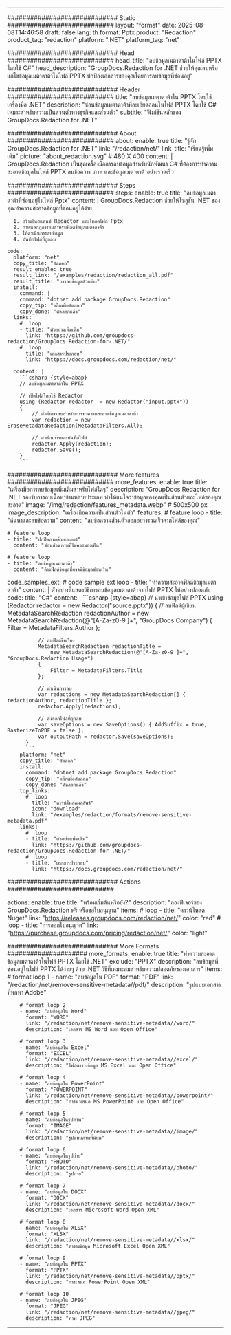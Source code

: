 
---
############################# Static ############################
layout: "format"
date:  2025-08-08T14:46:58
draft: false
lang: th
format: Pptx
product: "Redaction"
product_tag: "redaction"
platform: ".NET"
platform_tag: "net"

############################# Head ############################
head_title: "ลบข้อมูลเมตาดาต้าในไฟล์ PPTX โดยใช้ C#"
head_description: "GroupDocs.Redaction for .NET ช่วยให้คุณลบหรือแก้ไขข้อมูลเมตาดาต้าในไฟล์ PPTX ปกป้องเอกสารของคุณโดยการลบข้อมูลที่ซ่อนอยู่"

############################# Header ############################
title: "ลบข้อมูลเมตาดาต้าใน PPTX โดยใช้เครื่องมือ .NET" 
description: "ซ่อนข้อมูลเมตาดาต้าที่ละเอียดอ่อนในไฟล์ PPTX โดยใช้ C# เหมาะสำหรับความเป็นส่วนตัวทางธุรกิจและส่วนตัว"
subtitle: "ฟังก์ชันหลักของ GroupDocs.Redaction for .NET" 

############################# About ############################
about:
    enable: true
    title: "รู้จัก GroupDocs.Redaction for .NET"
    link: "/redaction/net/"
    link_title: "เรียนรู้เพิ่มเติม"
    picture: "about_redaction.svg" # 480 X 400
    content: |
       GroupDocs.Redaction เป็นชุดเครื่องมือการลบข้อมูลสำหรับนักพัฒนา C# ที่ต้องการทำความสะอาดข้อมูลในไฟล์ PPTX ลบข้อความ ภาพ และข้อมูลเมตาดาต้าอย่างรวดเร็ว

############################# Steps ############################
steps:
    enable: true
    title: "ลบข้อมูลเมตาดาต้าที่ซ่อนอยู่ในไฟล์ Pptx"
    content: |
      GroupDocs.Redaction ช่วยให้โซลูชัน .NET ของคุณทำความสะอาดข้อมูลที่ซ่อนอยู่ได้ง่าย
      
      1. สร้างอินสแตนซ์ Redactor และโหลดไฟล์ Pptx
      2. กำหนดกฎการลบสำหรับฟิลด์ข้อมูลเมตาดาต้า
      3. ให้ดำเนินการลบข้อมูล
      4. บันทึกไฟล์ที่ถูกลบ
   
    code:
      platform: "net"
      copy_title: "คัดลอก"
      result_enable: true
      result_link: "/examples/redaction/redaction_all.pdf"
      result_title: "การลบข้อมูลตัวอย่าง"
      install:
        command: |
        command: "dotnet add package GroupDocs.Redaction"
        copy_tip: "คลิ๊กเพื่อคัดลอก"
        copy_done: "คัดลอกแล้ว"
      links:
        #  loop
        - title: "ตัวอย่างเพิ่มเติม"
          link: "https://github.com/groupdocs-redaction/GroupDocs.Redaction-for-.NET/"
        #  loop
        - title: "เอกสารประกอบ"
          link: "https://docs.groupdocs.com/redaction/net/"
          
      content: |
        ```csharp {style=abap}
        // ลบข้อมูลเมตาดาต้าใน PPTX

        // เปิดไฟล์โดยใช้ Redactor
        using (Redactor redactor  = new Redactor("input.pptx"))
        {
            // ตั้งค่าการลบสำหรับการทำความสะอาดข้อมูลเมตาดาต้า
            var redaction = new EraseMetadataRedaction(MetadataFilters.All);
            
            // ดำเนินการและบันทึกไฟล์
            redactor.Apply(redaction);
            redactor.Save();
        }
        ```            


############################# More features ############################
more_features:
  enable: true
  title: "เครื่องมือการลบข้อมูลเพิ่มเติมสำหรับไฟล์ใดๆ"
  description: "GroupDocs.Redaction for .NET รองรับการลบเนื้อหาข้ามหลายประเภท ทำให้แน่ใจว่าข้อมูลของคุณเป็นส่วนตัวและไฟล์ของคุณสะอาด"
  image: "/img/redaction/features_metadata.webp" # 500x500 px
  image_description: "เครื่องมือความเป็นส่วนตัวในตัว"
  features:
    # feature loop
    - title: "ค้นหาและลบข้อความ"
      content: "ลบข้อความส่วนตัวออกอย่างรวดเร็วจากไฟล์ของคุณ"

    # feature loop
    - title: "ปกปิดภาพด้วยเลเยอร์"
      content: "ซ่อนส่วนภาพที่ไม่ควรมองเห็น"

    # feature loop
    - title: "ลบข้อมูลเมตาดาต้า"
      content: "ล้างฟิลด์ข้อมูลที่อาจมีข้อมูลซ่อนเร้น"
      
  code_samples_ext:
    # code sample ext loop
    - title: "ทำความสะอาดฟิลด์ข้อมูลเมตาดาต้า"
      content: |
        ตัวอย่างนี้แสดงวิธีการลบข้อมูลเมตาดาต้าจากไฟล์ PPTX ให้อย่างปลอดภัย
      code:
        title: "C#"
        content: |
          ```csharp {style=abap}
          //  นำเข้าข้อมูลไฟล์ PPTX
          using (Redactor redactor  = new Redactor("source.pptx"))
          {
              // ลบฟิลด์ผู้เขียน
              MetadataSearchRedaction redactionAuthor = 
                  new MetadataSearchRedaction(@"[A-Za-z0-9 ]+", "GroupDocs Company")
              {
                  Filter = MetadataFilters.Author
              };

              // ลบฟิลด์ชื่อเรื่อง
              MetadataSearchRedaction redactionTitle = 
                  new MetadataSearchRedaction(@"[A-Za-z0-9 ]+", "GroupDocs.Redaction Usage")
              {
                  Filter = MetadataFilters.Title
              };

              // ดำเนินการลบ
              var redactions = new MetadataSearchRedaction[] { redactionAuthor, redactionTitle };
              redactor.Apply(redactions);

              // ส่งออกไฟล์ที่ถูกลบ
              var saveOptions = new SaveOptions() { AddSuffix = true, RasterizeToPDF = false };
              var outputPath = redactor.Save(saveOptions);
          }
          ```
        platform: "net"
        copy_title: "คัดลอก"
        install:
          command: "dotnet add package GroupDocs.Redaction"
          copy_tip: "คลิ๊กเพื่อคัดลอก"
          copy_done: "คัดลอกแล้ว"
        top_links:
          #  loop
          - title: "ดาวน์โหลดผลลัพธ์"
            icon: "download"
            link: "/examples/redaction/formats/remove-sensitive-metadata.pdf"
        links:
          #  loop
          - title: "ตัวอย่างเพิ่มเติม"
            link: "https://github.com/groupdocs-redaction/GroupDocs.Redaction-for-.NET/"
          #  loop
          - title: "เอกสารประกอบ"
            link: "https://docs.groupdocs.com/redaction/net/"


############################# Actions ############################

actions:
  enable: true
  title: "พร้อมเริ่มต้นหรือยัง?"
  description: "ลองฟีเจอร์ของ GroupDocs.Redaction ฟรี หรือขอใบอนุญาต"
  items:
    #  loop
    - title: "ดาวน์โหลด Nuget"
      link: "https://releases.groupdocs.com/redaction/net/"
      color: "red"
        #  loop
    - title: "การออกใบอนุญาต"
      link: "https://purchase.groupdocs.com/pricing/redaction/net/"
      color: "light"


############################# More Formats #####################
more_formats:
    enable: true
    title: "ทำความสะอาดข้อมูลเมตาดาต้าในไฟล์ PPTX โดยใช้ .NET"
    exclude: "PPTX"
    description: "ลบข้อมูลที่ซ่อนอยู่ในไฟล์ PPTX ได้ง่ายๆ ด้วย .NET วิธีที่เหมาะสมสำหรับความปลอดภัยของเอกสาร"
    items: 
        # format loop 1
        - name: "ลบข้อมูลใน PDF"
          format: "PDF"
          link: "/redaction/net/remove-sensitive-metadata//pdf/"
          description: "รูปแบบเอกสารที่พกพา Adobe"

        # format loop 2
        - name: "ลบข้อมูลใน Word"
          format: "WORD"
          link: "/redaction/net/remove-sensitive-metadata//word/"
          description: "เอกสาร MS Word และ Open Office"
          
        # format loop 3
        - name: "ลบข้อมูลใน Excel"
          format: "EXCEL"
          link: "/redaction/net/remove-sensitive-metadata//excel/"
          description: "ไฟล์ตารางข้อมูล MS Excel และ Open Office"

        # format loop 4
        - name: "ลบข้อมูลใน PowerPoint"
          format: "POWERPOINT"
          link: "/redaction/net/remove-sensitive-metadata//powerpoint/"
          description: "การนำเสนอ MS PowerPoint และ Open Office"

        # format loop 5
        - name: "ลบข้อมูลในรูปภาพ"
          format: "IMAGE"
          link: "/redaction/net/remove-sensitive-metadata//image/"
          description: "รูปแบบภาพที่นิยม"

        # format loop 6
        - name: "ลบข้อมูลในรูปถ่าย"
          format: "PHOTO"
          link: "/redaction/net/remove-sensitive-metadata//photo/"
          description: "รูปถ่าย"

        # format loop 7
        - name: "ลบข้อมูลใน DOCX"
          format: "DOCX"
          link: "/redaction/net/remove-sensitive-metadata//docx/"
          description: "เอกสาร Microsoft Word Open XML"
          
        # format loop 8
        - name: "ลบข้อมูลใน XLSX"
          format: "XLSX"
          link: "/redaction/net/remove-sensitive-metadata//xlsx/"
          description: "ตารางข้อมูล Microsoft Excel Open XML"
          
        # format loop 9
        - name: "ลบข้อมูลใน PPTX"
          format: "PPTX"
          link: "/redaction/net/remove-sensitive-metadata//pptx/"
          description: "การเสนอ PowerPoint Open XML"

        # format loop 10
        - name: "ลบข้อมูลใน JPEG"
          format: "JPEG"
          link: "/redaction/net/remove-sensitive-metadata//jpeg/"
          description: "ภาพ JPEG"


---